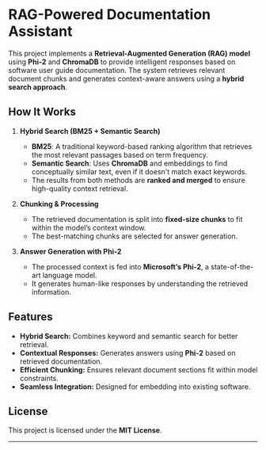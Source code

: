 # RAG-Powered Documentation Assistant

This project implements a **Retrieval-Augmented Generation (RAG) model** using **Phi-2** and **ChromaDB** to provide intelligent responses based on software user guide documentation. The system retrieves relevant document chunks and generates context-aware answers using a **hybrid search approach**.

## How It Works

1. **Hybrid Search (BM25 + Semantic Search)**  
   - **BM25**: A traditional keyword-based ranking algorithm that retrieves the most relevant passages based on term frequency.  
   - **Semantic Search**: Uses **ChromaDB** and embeddings to find conceptually similar text, even if it doesn't match exact keywords.  
   - The results from both methods are **ranked and merged** to ensure high-quality context retrieval.  

2. **Chunking & Processing**  
   - The retrieved documentation is split into **fixed-size chunks** to fit within the model’s context window.  
   - The best-matching chunks are selected for answer generation.  

3. **Answer Generation with Phi-2**  
   - The processed context is fed into **Microsoft’s Phi-2**, a state-of-the-art language model.  
   - It generates human-like responses by understanding the retrieved information. 

## Features
- **Hybrid Search:** Combines keyword and semantic search for better retrieval.
- **Contextual Responses:** Generates answers using **Phi-2** based on retrieved documentation.
- **Efficient Chunking:** Ensures relevant document sections fit within model constraints.
- **Seamless Integration:** Designed for embedding into existing software.

## License
This project is licensed under the **MIT License**.

---



